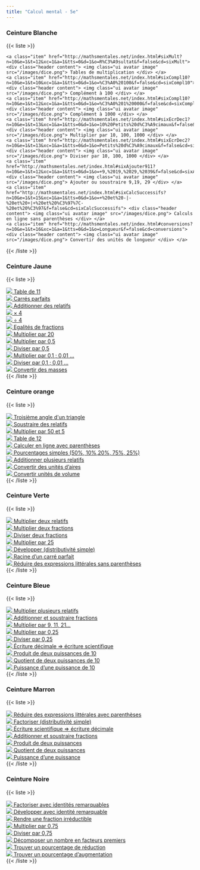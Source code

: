 ```yaml
---
title: "Calcul mental - 5e"
---
```


<h3>Ceinture Blanche</h3>

{{< liste >}}

	<a class="item" href="http://mathsmentales.net/index.html#sixMult?n=10&e=1&t=12&xc=1&a=1&tts=0&d=1&o=R%C3%A9sultat&f=false&cd=sixMult"> <div class="header content"> <img class="ui avatar image" src="/images/dice.png"> Tables de multiplication </div> </a>
	<a class="item" href="http://mathsmentales.net/index.html#sixCompl10?n=10&e=1&t=10&xc=1&a=1&tts=0&d=1&o=%C3%A0%20100&f=false&cd=sixCompl10"> <div class="header content"> <img class="ui avatar image" src="/images/dice.png"> Complément à 100 </div> </a>
	<a class="item" href="http://mathsmentales.net/index.html#sixCompl10?n=10&e=1&t=12&xc=1&a=1&tts=0&d=1&o=%C3%A0%201%20000&f=false&cd=sixCompl10"> <div class="header content"> <img class="ui avatar image" src="/images/dice.png"> Complément à 1000 </div> </a>
	<a class="item" href="http://mathsmentales.net/index.html#sixEcrDec1?n=10&e=1&t=13&xc=1&a=1&tts=0&d=1&o=10%20Petits%20d%C3%A9cimaux&f=false&cd=sixEcrDec1"> <div class="header content"> <img class="ui avatar image" src="/images/dice.png"> Multiplier par 10, 100, 1000 </div> </a>
	<a class="item" href="http://mathsmentales.net/index.html#sixEcrDec2?n=10&e=1&t=13&xc=1&a=1&tts=0&d=1&o=Petits%20d%C3%A9cimaux&f=false&cd=sixEcrDec2"> <div class="header content"> <img class="ui avatar image" src="/images/dice.png"> Diviser par 10, 100, 1000 </div> </a>
	<a class="item" href="http://mathsmentales.net/index.html#sixAjouter911?n=10&e=1&t=12&xc=1&a=1&tts=0&d=1&o=+9,%2019,%2029,%2039&f=false&cd=sixAjouter911"> <div class="header content"> <img class="ui avatar image" src="/images/dice.png"> Ajouter ou soustraire 9,19, 29 </div> </a>
	<a class="item" href="http://mathsmentales.net/index.html#sixCalcSuccessifs?n=10&e=1&t=15&xc=1&a=1&tts=0&d=1&o=+%20et%20-|-%20et%20+|+%20et%20%C3%97%7C-%20et%20%C3%97&f=false&cd=sixCalcSuccessifs"> <div class="header content"> <img class="ui avatar image" src="/images/dice.png"> Calculs en ligne sans parenthèses </div> </a>
	<a class="item" href="http://mathsmentales.net/index.html#conversions?n=10&e=1&t=16&xc=1&a=1&tts=0&d=1&o=Longueur&f=false&cd=conversions"> <div class="header content"> <img class="ui avatar image" src="/images/dice.png"> Convertir des unités de longueur </div> </a>

{{< /liste >}}


<h3>Ceinture Jaune</h3>

{{< liste >}}
	<a class="item" href="http://mathsmentales.net/index.html#sixMultpar2?n=10&e=1&t=10&xc=1&a=1&tts=0&d=1&o=11&f=false&cd=sixMultpar2"> <div class="header content"> <img class="ui avatar image" src="/images/dice.png"> Table de 11  </div>  </a>
	<a class="item" href="http://mathsmentales.net/index.html#cinqCarre?n=10&e=1&t=8&xc=1&a=1&tts=0&d=1&o=1%20%C3%A0%2015&f=false&cd=cinqCarre"> <div class="header content"> <img class="ui avatar image" src="/images/dice.png"> Carrés parfaits  </div>  </a>
	<a class="item" href="http://mathsmentales.net/index.html#cinqAdd?n=10&e=1&t=10&xc=1&a=1&tts=0&d=1&o=&f=false&cd=cinqAdd"> <div class="header content"> <img class="ui avatar image" src="/images/dice.png"> Additionner des relatifs </div>  </a>
	<a class="item" href="http://mathsmentales.net/index.html#sixMultpar?n=10&e=1&t=15&xc=1&a=1&tts=0&d=1&o=4&f=false&cd=sixMultpar"> <div class="header content"> <img class="ui avatar image" src="/images/dice.png"> × 4 </div>  </a>
	<a class="item" href="http://mathsmentales.net/index.html#sixDivpar?n=10&e=1&t=15&xc=1&a=1&tts=0&d=1&o=4&f=false&cd=sixDivpar"> <div class="header content"> <img class="ui avatar image" src="/images/dice.png"> ÷ 4 </div>  </a>
	<a class="item" href="http://mathsmentales.net/index.html#cinqFractionsEgales?n=10&e=1&t=12&xc=1&a=1&tts=0&d=1&o=Petits%20nombres&f=false&cd=cinqFractionsEgales"> <div class="header content"> <img class="ui avatar image" src="/images/dice.png"> Egalités de fractions </div>  </a>
	<a class="item" href="http://mathsmentales.net/index.html#sixMultpar?n=10&e=1&t=15&xc=1&a=1&tts=0&d=1&o=20&f=false&cd=sixMultpar"> <div class="header content"> <img class="ui avatar image" src="/images/dice.png"> Multiplier par 20  </div>  </a>
	<a class="item" href="http://mathsmentales.net/index.html#sixMultpar?n=10&e=1&t=12&xc=1&a=1&tts=0&d=1&o=0,5&f=false&cd=sixMultpar"> <div class="header content"> <img class="ui avatar image" src="/images/dice.png"> Multiplier par 0,5 </div>  </a>
	<a class="item" href="http://mathsmentales.net/index.html#sixDivpar?n=10&e=1&t=10&xc=1&a=1&tts=0&d=1&o=0,5&f=false&cd=sixDivpar"> <div class="header content"> <img class="ui avatar image" src="/images/dice.png"> Diviser par 0,5 </div>  </a>
	<a class="item" href="http://mathsmentales.net/index.html#sixEcrDec1?n=10&e=1&t=13&xc=1&a=1&tts=0&d=1&o=0,1%20Petits%20d%C3%A9cimaux&f=false&cd=sixEcrDec1"> <div class="header content"> <img class="ui avatar image" src="/images/dice.png"> Multiplier par 0,1 ; 0,01 …  </div>  </a>
	<a class="item" href="http://mathsmentales.net/index.html#sixEcrDec3?n=10&e=1&t=14&xc=1&a=1&tts=0&d=1&o=Petits%20d%C3%A9cimaux&f=false&cd=sixEcrDec3"> <div class="header content"> <img class="ui avatar image" src="/images/dice.png"> Diviser par 0,1 ; 0,01 …  </div>  </a>
	<a class="item" href="http://mathsmentales.net/index.html#conversions?n=10&e=1&t=16&xc=1&a=1&tts=0&d=1&o=Masse&f=false&cd=conversions"> <div class="header content"> <img class="ui avatar image" src="/images/dice.png"> Convertir des masses  </div>  </a>
{{< /liste >}}


<h3>Ceinture orange</h3>

{{< liste >}}
	<a class="item" href="http://mathsmentales.net/index.html#regleTriangle180?n=10&e=1&t=16&xc=1&a=1&tts=0&d=1&o=&f=true&cd=regleTriangle180"> <div class="header content"> <img class="ui avatar image" src="/images/dice.png"> Troisième angle d'un triangle </div>  </a>
	<a class="item" href="http://mathsmentales.net/index.html#cinqSous?n=10&e=1&t=11&xc=1&a=1&tts=0&d=1&o=&f=false&cd=cinqSous"> <div class="header content"> <img class="ui avatar image" src="/images/dice.png"> Soustraire des relatifs </div>  </a>
	<a class="item" href="http://mathsmentales.net/index.html#sixMultpar?n=10&e=1&t=15&xc=1&a=1&tts=0&d=1&o=5|50&f=false&cd=sixMultpar"> <div class="header content"> <img class="ui avatar image" src="/images/dice.png"> Multiplier par 50 et 5 </div>  </a>
	<a class="item" href="http://mathsmentales.net/index.html#tables?n=10&e=1&t=12&xc=1&a=1&tts=0&d=1&o=12&f=false&cd=tables"> <div class="header content"> <img class="ui avatar image" src="/images/dice.png"> Table de 12 </div>  </a>
	<a class="item" href="http://mathsmentales.net/index.html#sixCalcParentheses?n=10&e=1&t=16&xc=1&a=1&tts=0&d=1&o=%C3%97(+%20ou%20-)|(+%20ou%20-)%C3%B7%7C+(-)&f=false&cd=sixCalcParentheses"> <div class="header content"> <img class="ui avatar image" src="/images/dice.png"> Calculer en ligne avec parenthèses </div>  </a>
	<a class="item" href="http://mathsmentales.net/index.html#sixFracPourcent?n=10&e=1&t=16&xc=1&a=1&tts=0&d=1&o=50%|10%|20%|25%|75%&f=false&cd=sixFracPourcent"> <div class="header content"> <img class="ui avatar image" src="/images/dice.png"> Pourcentages simples (50%, 10%,20%, 75%, 25%) </div>  </a>
	<a class="item" href="http://mathsmentales.net/index.html#cinqSom3?n=10&e=1&t=16&xc=1&a=1&tts=0&d=1&o=Petits%20nombres|Grands%20nombres&f=false&cd=cinqSom3"> <div class="header content"> <img class="ui avatar image" src="/images/dice.png"> Additionner plusieurs relatifs </div>  </a>
	<a class="item" href="http://mathsmentales.net/index.html#conversions?n=10&e=1&t=19&xc=1&a=1&tts=0&d=1&o=Aire&f=false&cd=conversions"> <div class="header content"> <img class="ui avatar image" src="/images/dice.png"> Convertir des unités d’aires </div>  </a>
	<a class="item" href="http://mathsmentales.net/index.html#conversions?n=10&e=1&t=19&xc=1&a=1&tts=0&d=1&o=Volume&f=false&cd=conversions"> <div class="header content"> <img class="ui avatar image" src="/images/dice.png"> Convertir unités de volume </div>  </a>
{{< /liste >}}


<h3>Ceinture Verte</h3>

{{< liste >}}
	<a class="item" href="http://mathsmentales.net/index.html#quatreMult?n=10&e=1&t=10&xc=1&a=1&tts=0&d=1&o=&f=false&cd=quatreMult"> <div class="header content"> <img class="ui avatar image" src="/images/dice.png"> Multiplier deux relatifs </div>  </a>
	<a class="item" href="http://mathsmentales.net/index.html#quatreProdFrac?n=10&e=1&t=16&xc=1&a=1&tts=0&d=1&o=&f=false&cd=quatreProdFrac"> <div class="header content"> <img class="ui avatar image" src="/images/dice.png"> Multiplier deux fractions </div>  </a>
	<a class="item" href="http://mathsmentales.net/index.html#quatreQuotientFrac?n=10&e=1&t=16&xc=1&a=1&tts=0&d=1&o=&f=false&cd=quatreQuotientFrac"> <div class="header content"> <img class="ui avatar image" src="/images/dice.png"> Diviser deux fractions </div>  </a>
	<a class="item" href="http://mathsmentales.net/index.html#sixMultpar?n=10&e=1&t=15&xc=1&a=1&tts=0&d=1&o=25&f=false&cd=sixMultpar"> <div class="header content"> <img class="ui avatar image" src="/images/dice.png"> Multiplier par 25 </div>  </a>
	<a class="item" href="http://mathsmentales.net/index.html#quatreDev1?n=10&e=1&t=15&xc=1&a=1&tts=0&d=1&o=k%20entier|k%20avec%20variable&f=false&cd=quatreDev1"> <div class="header content"> <img class="ui avatar image" src="/images/dice.png"> Développer (distributivité simple) </div>  </a>
	<a class="item" href="http://mathsmentales.net/index.html#quatreDev1?n=10&e=1&t=10&xc=1&a=1&tts=0&d=1&o=&f=false&cd=quatreDev1"> <div class="header content"> <img class="ui avatar image" src="/images/dice.png"> Racine d’un carré parfait </div>  </a>
	<a class="item" href="http://mathsmentales.net/index.html#quatreSimpllitt2nd?n=10&e=1&t=10&xc=1&a=1&tts=0&d=1&o=&f=false&cd=quatreSimpllitt2nd"> <div class="header content"> <img class="ui avatar image" src="/images/dice.png"> Réduire des expressions littérales sans parenthèses </div>  </a>
{{< /liste >}}


<h3>Ceinture Bleue</h3>

{{< liste >}}
	<a class="item" href="http://mathsmentales.net/index.html#quatreMult?n=10&e=1&t=12&xc=1&a=1&tts=0&d=1&o=2%20relatifs|3%20relatifs|4%20relatifs&f=false&cd=quatreMult"> <div class="header content"> <img class="ui avatar image" src="/images/dice.png"> Multiplier plusieurs relatifs </div> </a>
	<a class="item" href="http://mathsmentales.net/index.html#cinqAddFrac2?n=10&e=1&t=15&xc=1&a=1&tts=0&d=1&o=&f=false&cd=cinqAddFrac2"> <div class="header content"> <img class="ui avatar image" src="/images/dice.png"> Additionner et soustraire fractions </div> </a>
	<a class="item" href="http://mathsmentales.net/index.html#sixMultpar2?n=10&e=1&t=15&xc=1&a=1&tts=0&d=1&o=11|9|19|21&f=false&cd=sixMultpar2"> <div class="header content"> <img class="ui avatar image" src="/images/dice.png"> Multiplier par 9, 11, 21… </div> </a>
	<a class="item" href="http://mathsmentales.net/index.html#sixMultpar?n=10&e=1&t=12&xc=1&a=1&tts=0&d=1&o=0,25&f=false&cd=sixMultpar"> <div class="header content"> <img class="ui avatar image" src="/images/dice.png"> Multiplier par 0,25 </div> </a>
	<a class="item" href="http://mathsmentales.net/index.html#sixDivpar?n=10&e=1&t=12&xc=1&a=1&tts=0&d=1&o=0,25&f=false&cd=sixDivpar"> <div class="header content"> <img class="ui avatar image" src="/images/dice.png"> Diviser par 0,25 </div> </a>
	<a class="item" href="http://mathsmentales.net/index.html#quatreScientifique?n=10&e=1&t=12&xc=1&a=1&tts=0&d=1&o=&f=false&cd=quatreScientifique"> <div class="header content"> <img class="ui avatar image" src="/images/dice.png"> Écriture décimale => écriture scientifique </div> </a>
	<a class="item" href="http://mathsmentales.net/index.html#quatrePuiss10?n=10&e=1&t=8&xc=1&a=1&tts=0&d=1&o=Produit&f=false&cd=quatrePuiss10"> <div class="header content"> <img class="ui avatar image" src="/images/dice.png"> Produit de deux puissances de 10 </div> </a>
	<a class="item" href="http://mathsmentales.net/index.html#quatrePuiss10?n=10&e=1&t=12&xc=1&a=1&tts=0&d=1&o=Quotient&f=false&cd=quatrePuiss10"> <div class="header content"> <img class="ui avatar image" src="/images/dice.png"> Quotient de deux puissances de 10 </div> </a>
	<a class="item" href="http://mathsmentales.net/index.html#quatrePuiss10?n=10&e=1&t=10&xc=1&a=1&tts=0&d=1&o=Puissance&f=false&cd=quatrePuiss10"> <div class="header content"> <img class="ui avatar image" src="/images/dice.png"> Puissance d’une puissance de 10 </div> </a>
{{< /liste >}}


<h3>Ceinture Marron</h3>

{{< liste >}}
	<a class="item" href="http://mathsmentales.net/index.html#reduireavecparentheses?n=10&e=1&t=15&xc=1&a=1&tts=0&d=1&o=ax%C2%B1(ax%C2%B1b)|%C2%B1(ax+b)%C2%B1(ax+b)&f=false&cd=reduireavecparentheses"> <div class="header content"> <img class="ui avatar image" src="/images/dice.png"> Réduire des expressions littérales avec parenthèses </div> </a>
	<a class="item" href="http://mathsmentales.net/index.html#factoriserAxPlusB?n=10&e=1&t=13&xc=1&a=1&tts=0&d=1&o=&f=false&cd=factoriserAxPlusB"> <div class="header content"> <img class="ui avatar image" src="/images/dice.png"> Factoriser (distributivité simple) </div> </a>
	<a class="item" href="http://mathsmentales.net/index.html#quatreScientifiqueVersdecimal?n=10&e=1&t=13&xc=1&a=1&tts=0&d=1&o=&f=false&cd=quatreScientifiqueVersdecimal"> <div class="header content"> <img class="ui avatar image" src="/images/dice.png"> Écriture scientifique => écriture décimale </div> </a>
	<a class="item" href="http://mathsmentales.net/index.html#cinqAddFrac2?n=10&e=1&t=18&xc=1&a=1&tts=0&d=1&o=D%C3%A9nominateurs%20quelconques&f=false&cd=cinqAddFrac2"> <div class="header content"> <img class="ui avatar image" src="/images/dice.png"> Additionner et soustraire fractions </div> </a>
	<a class="item" href="http://mathsmentales.net/index.html#troisPuiss?n=10&e=1&t=10&xc=1&a=1&tts=0&d=1&o=Produit&f=false&cd=troisPuiss"> <div class="header content"> <img class="ui avatar image" src="/images/dice.png"> Produit de deux puissances </div> </a>
	<a class="item" href="http://mathsmentales.net/index.html#troisPuiss?n=10&e=1&t=10&xc=1&a=1&tts=0&d=1&o=Quotient&f=false&cd=troisPuiss"> <div class="header content"> <img class="ui avatar image" src="/images/dice.png"> Quotient de deux puissances </div> </a>
	<a class="item" href="http://mathsmentales.net/index.html#troisPuiss?n=10&e=1&t=10&xc=1&a=1&tts=0&d=1&o=Puissances&f=false&cd=troisPuiss"> <div class="header content"> <img class="ui avatar image" src="/images/dice.png"> Puissance d’une puissance </div> </a>
{{< /liste >}}


<h3>Ceinture Noire</h3>

{{< liste >}}
	<a class="item" href="http://mathsmentales.net/index.html#troisProdRemFact4?n=10&e=1&t=20&xc=1&a=1&tts=0&d=1&o=&f=false&cd=troisProdRemFact4"> <div class="header content"> <img class="ui avatar image" src="/images/dice.png"> Factoriser  avec identités remarquables </div> </a>
	<a class="item" href="http://mathsmentales.net/index.html#troisProdRemDev4?n=10&e=1&t=20&xc=1&a=1&tts=0&d=1&o=&f=false&cd=troisProdRemDev4"> <div class="header content"> <img class="ui avatar image" src="/images/dice.png"> Développer avec identité remarquable </div> </a>
	<a class="item" href="http://mathsmentales.net/index.html#sixSimplfrac?n=10&e=1&t=20&xc=1&a=1&tts=0&d=1&o=&f=false&cd=sixSimplfrac"> <div class="header content"> <img class="ui avatar image" src="/images/dice.png"> Rendre une fraction irréductible   </div> </a>
	<a class="item" href="http://mathsmentales.net/index.html#sixMultpar75?n=10&e=1&t=18&xc=1&a=1&tts=0&d=1&o=0,75&f=false&cd=sixMultpar75"> <div class="header content"> <img class="ui avatar image" src="/images/dice.png"> Multiplier par 0,75 </div> </a>
	<a class="item" href="http://mathsmentales.net/index.html#diviserPar75?n=10&e=1&t=18&xc=1&a=1&tts=0&d=1&o=0,75&f=false&cd=diviserPar75"> <div class="header content"> <img class="ui avatar image" src="/images/dice.png"> Diviser par 0,75 </div> </a>
	<a class="item" href="http://mathsmentales.net/index.html#quatreDecompose?n=10&e=1&t=18&xc=1&a=1&tts=0&d=1&o=&f=false&cd=quatreDecompose"> <div class="header content"> <img class="ui avatar image" src="/images/dice.png"> Décomposer un nombre en facteurs premiers </div> </a>
	<a class="item" href="http://mathsmentales.net/index.html#fonctionLineairePourcentage?n=10&e=1&t=18&xc=1&a=1&tts=0&d=1&o=Trouver%20la%20r%C3%A9duction&f=false&cd=fonctionLineairePourcentage"> <div class="header content"> <img class="ui avatar image" src="/images/dice.png"> Trouver un pourcentage de réduction </div> </a>
	<a class="item" href="http://mathsmentales.net/index.html#fonctionLineairePourcentage?n=10&e=1&t=18&xc=1&a=1&tts=0&d=1&o=Trouver%20l'augmentation&f=false&cd=fonctionLineairePourcentage"> <div class="header content"> <img class="ui avatar image" src="/images/dice.png"> Trouver un pourcentage d’augmentation </div> </a>
{{< /liste >}}

